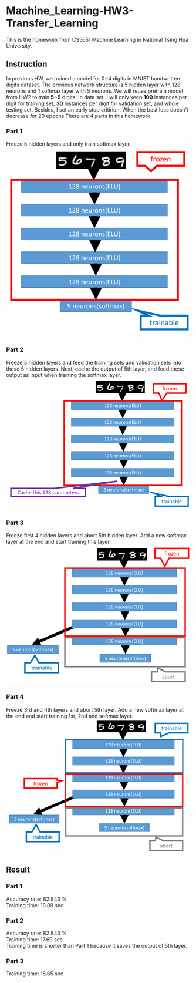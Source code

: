 # Machine_Learning-HW3-Transfer_Learning
This is the homework from CS5651 Machine Learning in National Tsing Hua University.

## Instruction
In previous HW, we trained a model for 0\~4 digits in MNIST handwritten digits dataset. The previous network structure is 5 hidden layer with 128 neurons and 1 softmax layer with 5 neurons. We will reuse pretrain model from HW2 to train **5\~9** digits. In data set, I will only keep **100** instances per digit for training set, **30** instances per digit for validation set, and whole testing set. Besides, I set an early stop critirion. When the best loss doesn't decrease for 20 epochs.There are 4 parts in this homework. </br>
### Part 1
Freeze 5 hidden layers and only train softmax layer.
![structure1](https://github.com/ChenBlue/Machine_Learning-HW3-Transfer_Learning/blob/master/FIG/part1_structure.PNG) </br>

### Part 2
Freeze 5 hidden layers and feed the training sets and validation sets into these 5 hidden layers. Next, cache the output of 5th layer, and feed these output as input when training the softmax layer.
![structure2](https://github.com/ChenBlue/Machine_Learning-HW3-Transfer_Learning/blob/master/FIG/part2_structure.PNG) </br>

### Part 3
Freeze first 4 hidden layers and abort 5th hidden layer. Add a new softmax layer at the end and start training this layer.
![structure3](https://github.com/ChenBlue/Machine_Learning-HW3-Transfer_Learning/blob/master/FIG/part3_structure.PNG) </br>

### Part 4
Freeze 3rd and 4th layers and abort 5th layer. Add a new softmax layer at the end and start training 1st, 2nd and softmax layer.
![structure4](https://github.com/ChenBlue/Machine_Learning-HW3-Transfer_Learning/blob/master/FIG/part4_structure.PNG) </br>

## Result
### Part 1
Accuracy rate: 82.843 % </br>
Training time: 18.89 sec

### Part 2
Accuracy rate: 82.843 % </br>
Training time: 17.69 sec </br>
Training time is shorter than Part 1 because it saves the output of 5th layer.

### Part 3
Training time: 18.65 sec
